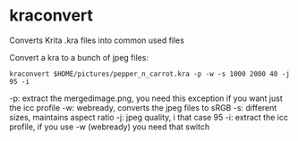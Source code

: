 # kraconvert
Converts Krita .kra files into common used files


Convert a kra to a bunch of jpeg files:

    kraconvert $HOME/pictures/pepper_n_carrot.kra -p -w -s 1000 2000 40 -j 95 -i

-p: extract the mergedimage.png, you need this exception if you want just the icc profile
-w: webready, converts the jpeg files to sRGB
-s: different sizes, maintains aspect ratio
-j: jpeg quality, i that case 95
-i: extract the icc profile, if you use -w (webready) you need that switch
